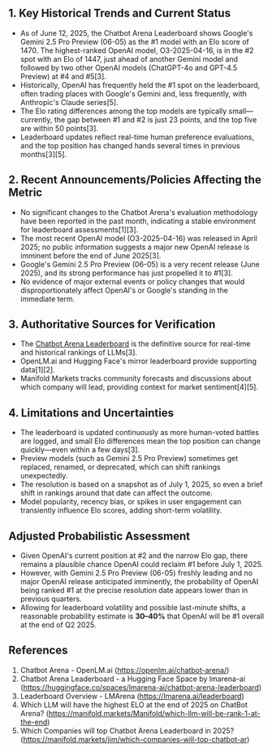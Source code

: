 ## 1. Key Historical Trends and Current Status

- As of June 12, 2025, the Chatbot Arena Leaderboard shows Google's Gemini 2.5 Pro Preview (06-05) as the #1 model with an Elo score of 1470. The highest-ranked OpenAI model, O3-2025-04-16, is in the #2 spot with an Elo of 1447, just ahead of another Gemini model and followed by two other OpenAI models (ChatGPT-4o and GPT-4.5 Preview) at #4 and #5[3].
- Historically, OpenAI has frequently held the #1 spot on the leaderboard, often trading places with Google's Gemini and, less frequently, with Anthropic's Claude series[5].
- The Elo rating differences among the top models are typically small—currently, the gap between #1 and #2 is just 23 points, and the top five are within 50 points[3].
- Leaderboard updates reflect real-time human preference evaluations, and the top position has changed hands several times in previous months[3][5].

## 2. Recent Announcements/Policies Affecting the Metric

- No significant changes to the Chatbot Arena's evaluation methodology have been reported in the past month, indicating a stable environment for leaderboard assessments[1][3].
- The most recent OpenAI model (O3-2025-04-16) was released in April 2025; no public information suggests a major new OpenAI release is imminent before the end of June 2025[3].
- Google's Gemini 2.5 Pro Preview (06-05) is a very recent release (June 2025), and its strong performance has just propelled it to #1[3].
- No evidence of major external events or policy changes that would disproportionately affect OpenAI's or Google's standing in the immediate term.

## 3. Authoritative Sources for Verification

- The [Chatbot Arena Leaderboard](https://lmarena.ai/leaderboard) is the definitive source for real-time and historical rankings of LLMs[3].
- OpenLM.ai and Hugging Face's mirror leaderboard provide supporting data[1][2].
- Manifold Markets tracks community forecasts and discussions about which company will lead, providing context for market sentiment[4][5].

## 4. Limitations and Uncertainties

- The leaderboard is updated continuously as more human-voted battles are logged, and small Elo differences mean the top position can change quickly—even within a few days[3].
- Preview models (such as Gemini 2.5 Pro Preview) sometimes get replaced, renamed, or deprecated, which can shift rankings unexpectedly.
- The resolution is based on a snapshot as of July 1, 2025, so even a brief shift in rankings around that date can affect the outcome.
- Model popularity, recency bias, or spikes in user engagement can transiently influence Elo scores, adding short-term volatility.

## Adjusted Probabilistic Assessment

- Given OpenAI's current position at #2 and the narrow Elo gap, there remains a plausible chance OpenAI could reclaim #1 before July 1, 2025.
- However, with Gemini 2.5 Pro Preview (06-05) freshly leading and no major OpenAI release anticipated imminently, the probability of OpenAI being ranked #1 at the precise resolution date appears lower than in previous quarters.
- Allowing for leaderboard volatility and possible last-minute shifts, a reasonable probability estimate is **30–40%** that OpenAI will be #1 overall at the end of Q2 2025.

## References

1. Chatbot Arena - OpenLM.ai (https://openlm.ai/chatbot-arena/)
2. Chatbot Arena Leaderboard - a Hugging Face Space by lmarena-ai (https://huggingface.co/spaces/lmarena-ai/chatbot-arena-leaderboard)
3. Leaderboard Overview - LMArena (https://lmarena.ai/leaderboard)
4. Which LLM will have the highest ELO at the end of 2025 on ChatBot Arena? (https://manifold.markets/Manifold/which-llm-will-be-rank-1-at-the-end)
5. Which Companies will top Chatbot Arena Leaderboard in 2025? (https://manifold.markets/jim/which-companies-will-top-chatbot-ar)